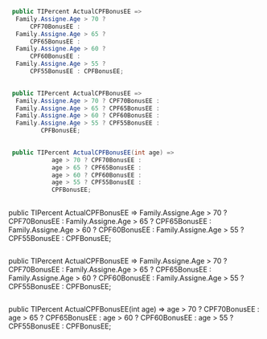 ```csharp
 public TIPercent ActualCPFBonusEE =>
  Family.Assigne.Age > 70 ? 
      CPF70BonusEE :
  Family.Assigne.Age > 65 ? 
      CPF65BonusEE :
  Family.Assigne.Age > 60 ? 
      CPF60BonusEE :
  Family.Assigne.Age > 55 ? 
      CPF55BonusEE : CPFBonusEE;
            
```

```csharp
 public TIPercent ActualCPFBonusEE =>
  Family.Assigne.Age > 70 ? CPF70BonusEE :
  Family.Assigne.Age > 65 ? CPF65BonusEE :
  Family.Assigne.Age > 60 ? CPF60BonusEE :
  Family.Assigne.Age > 55 ? CPF55BonusEE :
         CPFBonusEE;
            
```

```csharp
 public TIPercent ActualCPFBonusEE(int age) =>
            age > 70 ? CPF70BonusEE :
            age > 65 ? CPF65BonusEE :
            age > 60 ? CPF60BonusEE :
            age > 55 ? CPF55BonusEE :
            CPFBonusEE;
            
 ```
            
   
 public TIPercent ActualCPFBonusEE =>
            Family.Assigne.Age > 70 ? 
                CPF70BonusEE :
            Family.Assigne.Age > 65 ? 
                CPF65BonusEE :
            Family.Assigne.Age > 60 ? 
                CPF60BonusEE :
            Family.Assigne.Age > 55 ? 
                CPF55BonusEE : CPFBonusEE;
            
```

```
 public TIPercent ActualCPFBonusEE =>
            Family.Assigne.Age > 70 ? CPF70BonusEE :
            Family.Assigne.Age > 65 ? CPF65BonusEE :
            Family.Assigne.Age > 60 ? CPF60BonusEE :
            Family.Assigne.Age > 55 ? CPF55BonusEE :
            CPFBonusEE;
            
```
```
 public TIPercent ActualCPFBonusEE(int age) =>
            age > 70 ? CPF70BonusEE :
            age > 65 ? CPF65BonusEE :
            age > 60 ? CPF60BonusEE :
            age > 55 ? CPF55BonusEE :
            CPFBonusEE;
            
 ```
            
   
